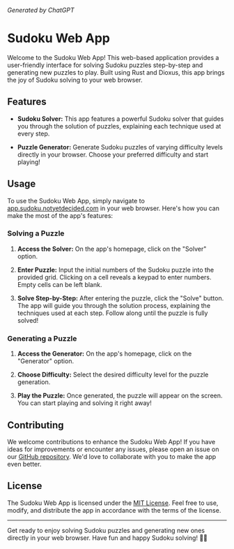 *Generated by ChatGPT*

# Sudoku Web App

Welcome to the Sudoku Web App! This web-based application provides a user-friendly interface for solving Sudoku puzzles step-by-step and generating new puzzles to play. Built using Rust and Dioxus, this app brings the joy of Sudoku solving to your web browser.

## Features

- **Sudoku Solver:** This app features a powerful Sudoku solver that guides you through the solution of puzzles, explaining each technique used at every step.

- **Puzzle Generator:** Generate Sudoku puzzles of varying difficulty levels directly in your browser. Choose your preferred difficulty and start playing!

## Usage

To use the Sudoku Web App, simply navigate to [app.sudoku.notyetdecided.com](https://app.sudoku.notyetdecided.com) in your web browser. Here's how you can make the most of the app's features:

### Solving a Puzzle

1. **Access the Solver:** On the app's homepage, click on the "Solver" option.

2. **Enter Puzzle:** Input the initial numbers of the Sudoku puzzle into the provided grid. Clicking on a cell reveals a keypad to enter numbers. Empty cells can be left blank.

3. **Solve Step-by-Step:** After entering the puzzle, click the "Solve" button. The app will guide you through the solution process, explaining the techniques used at each step. Follow along until the puzzle is fully solved!

### Generating a Puzzle

1. **Access the Generator:** On the app's homepage, click on the "Generator" option.

2. **Choose Difficulty:** Select the desired difficulty level for the puzzle generation.

3. **Play the Puzzle:** Once generated, the puzzle will appear on the screen. You can start playing and solving it right away!

## Contributing

We welcome contributions to enhance the Sudoku Web App! If you have ideas for improvements or encounter any issues, please open an issue on our [GitHub repository](https://github.com/Hack-Weekly/crimson-eagle-sudoku). We'd love to collaborate with you to make the app even better.

## License

The Sudoku Web App is licensed under the [MIT License](LICENSE). Feel free to use, modify, and distribute the app in accordance with the terms of the license.

---

Get ready to enjoy solving Sudoku puzzles and generating new ones directly in your web browser. Have fun and happy Sudoku solving! 🧩🌐
